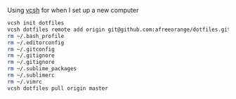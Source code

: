 Using [vcsh](https://github.com/RichiH/vcsh) for when I set up a new computer

```bash
vcsh init dotfiles
vcsh dotfiles remote add origin git@github.com:afreeorange/dotfiles.git
rm ~/.bash_profile
rm ~/.editorconfig
rm ~/.gitconfig
rm ~/.gitignore
rm ~/.gitignore
rm ~/.sublime_packages
rm ~/.sublimerc
rm ~/.vimrc
vcsh dotfiles pull origin master
```
